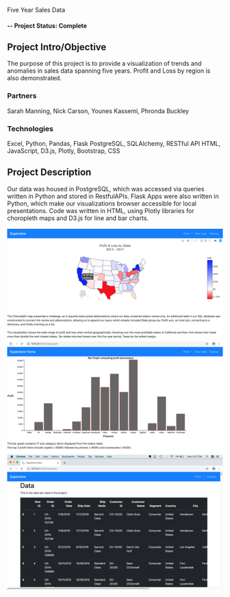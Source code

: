 Five Year Sales Data


#### -- Project Status: Complete

## Project Intro/Objective
The purpose of this project is to provide a visualization of trends and anomalies in sales data spanning five years. Profit and Loss by region is also demonstrated.

### Partners
Sarah Manning, Nick Carson, Younes Kassemi, Phronda Buckley

### Technologies
Excel, Python, Pandas, Flask
PostgreSQL, SQLAlchemy, RESTful API
HTML, JavaScript, D3.js, Plotly, Bootstrap, CSS

## Project Description
Our data was housed in PostgreSQL, which was accessed via queries written in Python and stored in RestfulAPIs. Flask Apps were also written in Python, which make our visualizations browser accessible for local presentations. Code was written in HTML, using Plotly libraries for choropleth maps and D3.js for line and bar charts.

<img src="/Project2-master/3ChoroplethFull.png">

<img src="/Project2-master/5BarGraph.png">

<img src="/Project2-master/6RawData.png">

